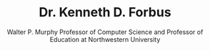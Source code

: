 ---
title: Dr. Kenneth D. Forbus
name: Kenneth-D-Forbus
subtitle: Walter P. Murphy Professor of Computer Science and Professor of Education at Northwestern University
layout: 2017_default
modal-id: 1
img: Kenneth-D-Forbus.jpg
thumbnail: Kenneth-D-Forbus.jpg
alt: Picture of Dr. Kenneth D. Forbus
topic: Opening Keynote Speech
description: Our first speaker delivering our opening keynote speech is Dr. Kenneth D Forbus, the Walter P. Murphy Professor of Computer Science and Professor of Education at Northwestern University.<br><br>Dr. Kenneth D. Forbus is a pioneer of cognitive science (CogSketch, companion cognitive architecture, and interactive intelligence) and a former president of CogSci. <br><br> His research interests include qualitative reasoning, analogical reasoning and learning, spatial reasoning, sketch understanding, natural language understanding, cognitive architecture, reasoning system design, intelligent educational software, and the use of AI in interactive entertainment. <br><br> He is a Fellow of the Association for the Advancement of Artificial Intelligence, the Cognitive Science Society, and the Association for Computing Machinery.  He has received Humboldt Award and has served as Chair of the Cognitive Science Society. 
---
